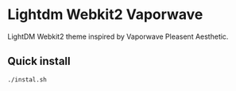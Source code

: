# Lightdm Webkit2 Vaporwave

LightDM Webkit2 theme inspired by Vaporwave Pleasent Aesthetic.

## Quick install

``` shell
./instal.sh
```

